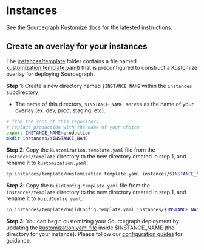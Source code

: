 # Instances

See the [Sourcegraph Kustomize docs](https://docs.sourcegraph.com/admin/deploy/kubernetes/kustomize) for the latested instructions.

## Create an overlay for your instances

The [instances/template](template) folder contains a file named [kustomization.template.yaml](template/kustomization.template.yaml)) that is preconfigured to construct a Kustomize overlay for deploying Sourcegraph.

**Step 1**: Create a new directory named `$INSTANCE_NAME` within the `instances` subdirectory

- The name of this directory, `$INSTANCE_NAME`, serves as the name of your overlay (ex. dev, prod, staging, etc).

```bash
# from the root of this repository
# replace production with the name of your choice
export INSTANCE_NAME=production
mkdir instances/$INSTANCE_NAME
```

**Step 2**: Copy the `kustomization.template.yaml` file from the `instances/template` directory to the new directory created in step 1, and rename it to `kustomization.yaml`.

```bash
cp instances/template/kustomization.template.yaml instances/$INSTANCE_NAME/kustomization.yaml
```

**Step 3**: Copy the `buildConfig.template.yaml` file from the `instances/template` directory to the new directory created in step 1, and rename it to `buildConfig.yaml`.

```bash
cp instances/template/buildConfig.template.yaml instances/$INSTANCE_NAME/buildConfig.yaml
```

**Step 3**: You can begin customizing your Sourcegraph deployment by updating the [kustomization.yaml file](https://docs.sourcegraph.com/admin/deploy/kubernetes/kustomize/intro#kustomization-yaml) inside $INSTANCE_NAME (the directory for your instance). Please follow our [configuration guides](https://docs.sourcegraph.com/admin/deploy/kubernetes/kustomize/configure.md) for guidance.
